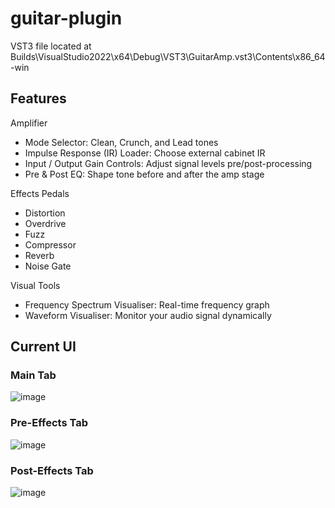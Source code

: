 # guitar-plugin

VST3 file located at Builds\VisualStudio2022\x64\Debug\VST3\GuitarAmp.vst3\Contents\x86_64-win

## Features
Amplifier
- Mode Selector: Clean, Crunch, and Lead tones
- Impulse Response (IR) Loader: Choose external cabinet IR
- Input / Output Gain Controls: Adjust signal levels pre/post-processing
- Pre & Post EQ: Shape tone before and after the amp stage

Effects Pedals
- Distortion
- Overdrive
- Fuzz
- Compressor
- Reverb
- Noise Gate

Visual Tools
- Frequency Spectrum Visualiser: Real-time frequency graph
- Waveform Visualiser: Monitor your audio signal dynamically

## Current UI

### Main Tab
![image](https://github.com/user-attachments/assets/5c7ce193-a0ad-4e0c-89f5-34a1b170631b)

### Pre-Effects Tab
![image](https://github.com/user-attachments/assets/580ac2e2-58ab-4c3c-bfd8-e09b3da76c19)

### Post-Effects Tab
![image](https://github.com/user-attachments/assets/5ceceb20-ffc5-47ca-abfa-07e1a8abd0c9)

